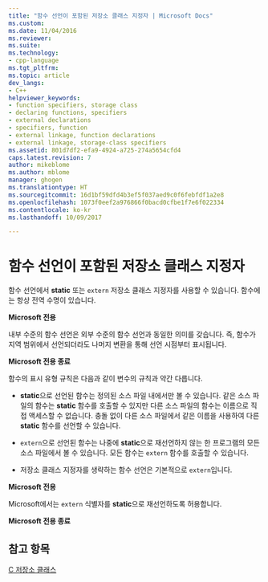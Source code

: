 ```yaml
---
title: "함수 선언이 포함된 저장소 클래스 지정자 | Microsoft Docs"
ms.custom: 
ms.date: 11/04/2016
ms.reviewer: 
ms.suite: 
ms.technology:
- cpp-language
ms.tgt_pltfrm: 
ms.topic: article
dev_langs:
- C++
helpviewer_keywords:
- function specifiers, storage class
- declaring functions, specifiers
- external declarations
- specifiers, function
- external linkage, function declarations
- external linkage, storage-class specifiers
ms.assetid: 801d7df2-efa9-4924-a725-274a5654cfd4
caps.latest.revision: 7
author: mikeblome
ms.author: mblome
manager: ghogen
ms.translationtype: HT
ms.sourcegitcommit: 16d1bf59dfd4b3ef5f037aed9c0f6febfdf1a2e8
ms.openlocfilehash: 1073f0eef2a976866f0bacd0cfbe1f7e6f022334
ms.contentlocale: ko-kr
ms.lasthandoff: 10/09/2017

---
```

# <a name="storage-class-specifiers-with-function-declarations"></a>함수 선언이 포함된 저장소 클래스 지정자
함수 선언에서 **static** 또는 `extern` 저장소 클래스 지정자를 사용할 수 있습니다. 함수에는 항상 전역 수명이 있습니다.  
  
 **Microsoft 전용**  
  
 내부 수준의 함수 선언은 외부 수준의 함수 선언과 동일한 의미를 갖습니다. 즉, 함수가 지역 범위에서 선언되더라도 나머지 변환을 통해 선언 시점부터 표시됩니다.  
  
 **Microsoft 전용 종료**  
  
 함수의 표시 유형 규칙은 다음과 같이 변수의 규칙과 약간 다릅니다.  
  
-   **static**으로 선언된 함수는 정의된 소스 파일 내에서만 볼 수 있습니다. 같은 소스 파일의 함수는 **static** 함수를 호출할 수 있지만 다른 소스 파일의 함수는 이름으로 직접 액세스할 수 없습니다. 충돌 없이 다른 소스 파일에서 같은 이름을 사용하여 다른 **static** 함수를 선언할 수 있습니다.  
  
-   `extern`으로 선언된 함수는 나중에 **static**으로 재선언하지 않는 한 프로그램의 모든 소스 파일에서 볼 수 있습니다. 모든 함수는 `extern` 함수를 호출할 수 있습니다.  
  
-   저장소 클래스 지정자를 생략하는 함수 선언은 기본적으로 `extern`입니다.  
  
 **Microsoft 전용**  
  
 Microsoft에서는 `extern` 식별자를 **static**으로 재선언하도록 허용합니다.  
  
 **Microsoft 전용 종료**  
  
## <a name="see-also"></a>참고 항목  
 [C 저장소 클래스](../c-language/c-storage-classes.md)
